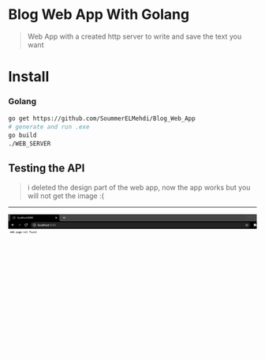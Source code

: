 # Blog Web App With Golang

> Web App with a created http server to write and save the text you want 

# Install

### Golang
```bash
go get https://github.com/SoummerELMehdi/Blog_Web_App
# generate and run .exe
go build
./WEB_SERVER
```
## Testing the API 
> i deleted the design part of the web app, now the app works but you will not get the image :(
---
![screencast](screen/screen.gif)
